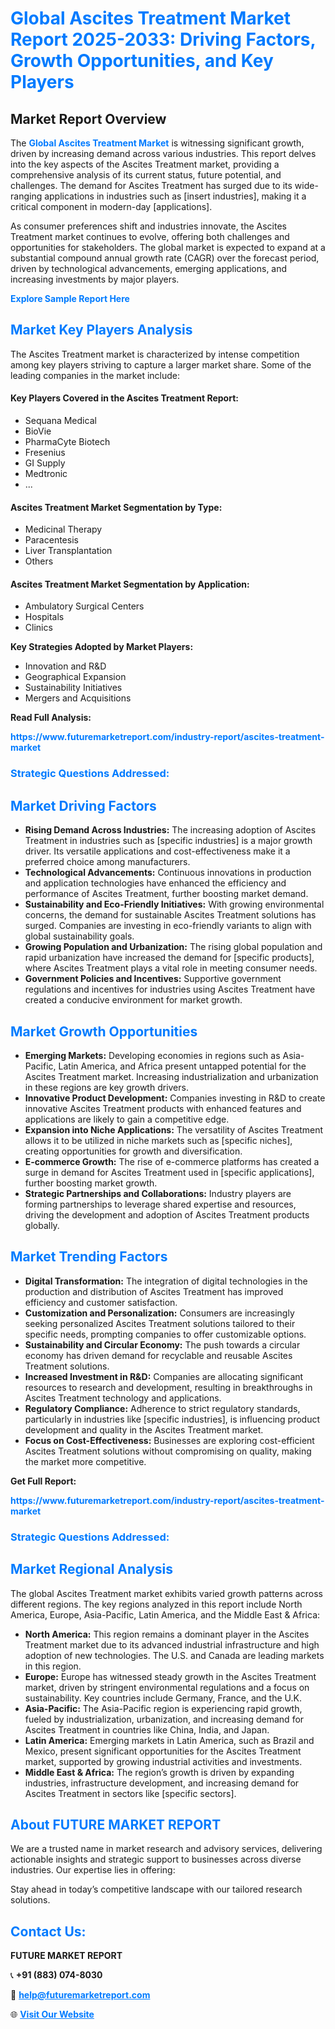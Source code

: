 <h1 style="color: #007BFF;">Global Ascites Treatment Market Report 2025-2033: Driving Factors, Growth Opportunities, and Key Players</h1>

<section id="overview">
<h2>Market Report Overview</h2>
<p>The <a href="https://www.futuremarketreport.com/industry-report/ascites-treatment-market" style="color: #007BFF; text-decoration: none;"><strong>Global Ascites Treatment Market</strong></a> is witnessing significant growth, driven by increasing demand across various industries. This report delves into the key aspects of the Ascites Treatment market, providing a comprehensive analysis of its current status, future potential, and challenges. The demand for Ascites Treatment has surged due to its wide-ranging applications in industries such as [insert industries], making it a critical component in modern-day [applications].</p>
<p>As consumer preferences shift and industries innovate, the Ascites Treatment market continues to evolve, offering both challenges and opportunities for stakeholders. The global market is expected to expand at a substantial compound annual growth rate (CAGR) over the forecast period, driven by technological advancements, emerging applications, and increasing investments by major players.</p>
</section>

<section id="overview">
<p><a href="https://www.futuremarketreport.com/request-sample/reportId=98450" style="color: #007BFF; text-decoration: none;"><strong>Explore Sample Report Here</strong></a></p>
</section>

<section id="key-players">
<h2 style="color: #007BFF;">Market Key Players Analysis</h2>
<p>The Ascites Treatment market is characterized by intense competition among key players striving to capture a larger market share. Some of the leading companies in the market include:</p>
<h4>Key Players Covered in the Ascites Treatment Report:</h4>
<ul><li>Sequana Medical</li><li>BioVie</li><li>PharmaCyte Biotech</li><li>Fresenius</li><li>GI Supply</li><li>Medtronic</li><li>...</li></ul>
<h4>Ascites Treatment Market Segmentation by Type:</h4>
<ul><li>Medicinal Therapy</li><li>Paracentesis</li><li>Liver Transplantation</li><li>Others</li></ul>

<h4>Ascites Treatment Market Segmentation by Application:</h4>
<ul><li>Ambulatory Surgical Centers</li><li>Hospitals</li><li>Clinics</li></ul>
<p><strong>Key Strategies Adopted by Market Players:</strong></p>
<ul>
<li>Innovation and R&D</li>
<li>Geographical Expansion</li>
<li>Sustainability Initiatives</li>
<li>Mergers and Acquisitions</li>
</ul>
</section>

<section>
<p><strong>Read Full Analysis: </strong></p><a href="https://www.futuremarketreport.com/industry-report/ascites-treatment-market" style="color: #007BFF; text-decoration: none;"><strong>https://www.futuremarketreport.com/industry-report/ascites-treatment-market</strong></a>
<h3 style="color: #007BFF;">Strategic Questions Addressed:</h3>
</section>

<section id="driving-factors">
<h2 style="color: #007BFF;">Market Driving Factors</h2>
<ul>
<li><strong>Rising Demand Across Industries:</strong> The increasing adoption of Ascites Treatment in industries such as [specific industries] is a major growth driver. Its versatile applications and cost-effectiveness make it a preferred choice among manufacturers.</li>
<li><strong>Technological Advancements:</strong> Continuous innovations in production and application technologies have enhanced the efficiency and performance of Ascites Treatment, further boosting market demand.</li>
<li><strong>Sustainability and Eco-Friendly Initiatives:</strong> With growing environmental concerns, the demand for sustainable Ascites Treatment solutions has surged. Companies are investing in eco-friendly variants to align with global sustainability goals.</li>
<li><strong>Growing Population and Urbanization:</strong> The rising global population and rapid urbanization have increased the demand for [specific products], where Ascites Treatment plays a vital role in meeting consumer needs.</li>
<li><strong>Government Policies and Incentives:</strong> Supportive government regulations and incentives for industries using Ascites Treatment have created a conducive environment for market growth.</li>
</ul>
</section>

<section id="growth-opportunities">
<h2 style="color: #007BFF;">Market Growth Opportunities</h2>
<ul>
<li><strong>Emerging Markets:</strong> Developing economies in regions such as Asia-Pacific, Latin America, and Africa present untapped potential for the Ascites Treatment market. Increasing industrialization and urbanization in these regions are key growth drivers.</li>
<li><strong>Innovative Product Development:</strong> Companies investing in R&D to create innovative Ascites Treatment products with enhanced features and applications are likely to gain a competitive edge.</li>
<li><strong>Expansion into Niche Applications:</strong> The versatility of Ascites Treatment allows it to be utilized in niche markets such as [specific niches], creating opportunities for growth and diversification.</li>
<li><strong>E-commerce Growth:</strong> The rise of e-commerce platforms has created a surge in demand for Ascites Treatment used in [specific applications], further boosting market growth.</li>
<li><strong>Strategic Partnerships and Collaborations:</strong> Industry players are forming partnerships to leverage shared expertise and resources, driving the development and adoption of Ascites Treatment products globally.</li>
</ul>
</section>

<section id="trending-factors">
<h2 style="color: #007BFF;">Market Trending Factors</h2>
<ul>
<li><strong>Digital Transformation:</strong> The integration of digital technologies in the production and distribution of Ascites Treatment has improved efficiency and customer satisfaction.</li>
<li><strong>Customization and Personalization:</strong> Consumers are increasingly seeking personalized Ascites Treatment solutions tailored to their specific needs, prompting companies to offer customizable options.</li>
<li><strong>Sustainability and Circular Economy:</strong> The push towards a circular economy has driven demand for recyclable and reusable Ascites Treatment solutions.</li>
<li><strong>Increased Investment in R&D:</strong> Companies are allocating significant resources to research and development, resulting in breakthroughs in Ascites Treatment technology and applications.</li>
<li><strong>Regulatory Compliance:</strong> Adherence to strict regulatory standards, particularly in industries like [specific industries], is influencing product development and quality in the Ascites Treatment market.</li>
<li><strong>Focus on Cost-Effectiveness:</strong> Businesses are exploring cost-efficient Ascites Treatment solutions without compromising on quality, making the market more competitive.</li>
</ul>
</section>

<section>
<p><strong>Get Full Report: </strong></p><a href="https://www.futuremarketreport.com/industry-report/ascites-treatment-market" style="color: #007BFF; text-decoration: none;"><strong>https://www.futuremarketreport.com/industry-report/ascites-treatment-market</strong></a>
<h3 style="color: #007BFF;">Strategic Questions Addressed:</h3>
</section>


<section id="regional-analysis">
<h2 style="color: #007BFF;">Market Regional Analysis</h2>
<p>The global Ascites Treatment market exhibits varied growth patterns across different regions. The key regions analyzed in this report include North America, Europe, Asia-Pacific, Latin America, and the Middle East & Africa:</p>
<ul>
<li><strong>North America:</strong> This region remains a dominant player in the Ascites Treatment market due to its advanced industrial infrastructure and high adoption of new technologies. The U.S. and Canada are leading markets in this region.</li>
<li><strong>Europe:</strong> Europe has witnessed steady growth in the Ascites Treatment market, driven by stringent environmental regulations and a focus on sustainability. Key countries include Germany, France, and the U.K.</li>
<li><strong>Asia-Pacific:</strong> The Asia-Pacific region is experiencing rapid growth, fueled by industrialization, urbanization, and increasing demand for Ascites Treatment in countries like China, India, and Japan.</li>
<li><strong>Latin America:</strong> Emerging markets in Latin America, such as Brazil and Mexico, present significant opportunities for the Ascites Treatment market, supported by growing industrial activities and investments.</li>
<li><strong>Middle East & Africa:</strong> The region’s growth is driven by expanding industries, infrastructure development, and increasing demand for Ascites Treatment in sectors like [specific sectors].</li>
</ul>
</section>

<footer>
<h2 style="color: #007BFF;">About FUTURE MARKET REPORT</h2>
<p>We are a trusted name in market research and advisory services, delivering actionable insights and strategic support to businesses across diverse industries. Our expertise lies in offering:</p>

<p>Stay ahead in today’s competitive landscape with our tailored research solutions.</p>

<h2 style="color: #007BFF;">Contact Us:</h2>
<p><strong>FUTURE MARKET REPORT</strong></p>
<p>📞 <strong>+91 (883) 074-8030</strong></p>
<p>📧 <strong><a href="mailto:help@futuremarketreport.com" style="color: #007BFF;">help@futuremarketreport.com</a></strong></p>
<p>🌐 <strong><a href="https://www.futuremarketreport.com/" style="color: #007BFF;">Visit Our Website</a></strong></p>
</footer>